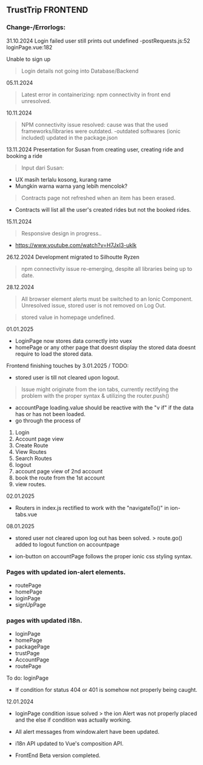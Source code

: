 ## TrustTrip FRONTEND
### Change-/Errorlogs:

31.10.2024
Login failed user still prints out undefined
-postRequests.js:52
loginPage.vue:182

Unable to sign up
> Login details not going into Database/Backend

05.11.2024

>Latest error in containerizing: npm connectivity in front end unresolved.

10.11.2024
> NPM connectivity issue resolved: cause was that the used frameworks/libraries were outdated.
-outdated softwares (ionic included) updated in the package.json


13.11.2024
Presentation for Susan from creating user, creating ride and booking a ride
> Input dari Susan:
- UX masih terlalu kosong, kurang rame
- Mungkin warna warna yang lebih mencolok?

> Contracts page not refreshed when an item has been erased.
- Contracts will list all the user's created rides but not the booked rides.

15.11.2024
>Responsive design in progress..
- https://www.youtube.com/watch?v=H7JxI3-uklk

26.12.2024
Development migrated to Silhoutte Ryzen
> npm connectivity issue re-emerging, despite all libraries being up to date.

28.12.2024
>All browser element alerts must be switched to an Ionic Component.
>Unresolved issue, stored user is not removed on Log Out.

>stored value in homepage undefined.

01.01.2025
- LoginPage now stores data correctly into vuex
- homePage or any other page that doesnt display the stored data doesnt require to load the stored data.

Frontend finishing touches by 3.01.2025 / TODO:
- stored user is till not cleared upon logout.
> Issue might originate from the ion tabs, currently rectifying the problem with the proper syntax & utilizing the router.push()
- accountPage loading.value should be reactive with the "v if" if the data has or has not been loaded.
- go through the process of 
1. Login
2. Account page view
3. Create Route
4. View Routes
5. Search Routes
8. logout
9. account page view of 2nd account
10. book the route from the 1st account
11. view routes.

02.01.2025
- Routers in index.js rectified to work with the "navigateTo()" in ion-tabs.vue

08.01.2025
+ stored user not cleared upon log out has been solved. > route.go() added to logout function on accountpage

- ion-button on accountPage follows the proper ionic css styling syntax.

### Pages with updated ion-alert elements.
+ routePage
+ homePage
+ loginPage
+ signUpPage

### pages with updated i18n.
+ loginPage
+ homePage
+ packagePage
+ trustPage
+ AccountPage
+ routePage

To do: loginPage
- If condition for status 404 or 401 is somehow not properly being caught.

12.01.2024
- loginPage condition issue solved > the ion Alert was not properly placed and the else if condition was actually working.
- All alert messages from window.alert have been updated.
- i18n API updated to Vue's composition API.

- FrontEnd Beta version completed.



